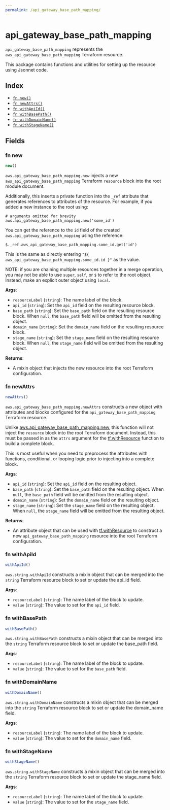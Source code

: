 ```yaml
---
permalink: /api_gateway_base_path_mapping/
---
```


# api_gateway_base_path_mapping

`api_gateway_base_path_mapping` represents the `aws_api_gateway_base_path_mapping` Terraform resource.



This package contains functions and utilities for setting up the resource using Jsonnet code.


## Index

* [`fn new()`](#fn-new)
* [`fn newAttrs()`](#fn-newattrs)
* [`fn withApiId()`](#fn-withapiid)
* [`fn withBasePath()`](#fn-withbasepath)
* [`fn withDomainName()`](#fn-withdomainname)
* [`fn withStageName()`](#fn-withstagename)

## Fields

### fn new

```ts
new()
```


`aws.api_gateway_base_path_mapping.new` injects a new `aws_api_gateway_base_path_mapping` Terraform `resource`
block into the root module document.

Additionally, this inserts a private function into the `_ref` attribute that generates references to attributes of the
resource. For example, if you added a new instance to the root using:

    # arguments omitted for brevity
    aws.api_gateway_base_path_mapping.new('some_id')

You can get the reference to the `id` field of the created `aws.api_gateway_base_path_mapping` using the reference:

    $._ref.aws_api_gateway_base_path_mapping.some_id.get('id')

This is the same as directly entering `"${ aws_api_gateway_base_path_mapping.some_id.id }"` as the value.

NOTE: if you are chaining multiple resources together in a merge operation, you may not be able to use `super`, `self`,
or `$` to refer to the root object. Instead, make an explicit outer object using `local`.

**Args**:
  - `resourceLabel` (`string`): The name label of the block.
  - `api_id` (`string`): Set the `api_id` field on the resulting resource block.
  - `base_path` (`string`): Set the `base_path` field on the resulting resource block. When `null`, the `base_path` field will be omitted from the resulting object.
  - `domain_name` (`string`): Set the `domain_name` field on the resulting resource block.
  - `stage_name` (`string`): Set the `stage_name` field on the resulting resource block. When `null`, the `stage_name` field will be omitted from the resulting object.

**Returns**:
- A mixin object that injects the new resource into the root Terraform configuration.


### fn newAttrs

```ts
newAttrs()
```


`aws.api_gateway_base_path_mapping.newAttrs` constructs a new object with attributes and blocks configured for the `api_gateway_base_path_mapping`
Terraform resource.

Unlike [aws.api_gateway_base_path_mapping.new](#fn-new), this function will not inject the `resource`
block into the root Terraform document. Instead, this must be passed in as the `attrs` argument for the
[tf.withResource](https://github.com/tf-libsonnet/core/tree/main/docs#fn-withresource) function to build a complete block.

This is most useful when you need to preprocess the attributes with functions, conditional, or looping logic prior to
injecting into a complete block.

**Args**:
  - `api_id` (`string`): Set the `api_id` field on the resulting object.
  - `base_path` (`string`): Set the `base_path` field on the resulting object. When `null`, the `base_path` field will be omitted from the resulting object.
  - `domain_name` (`string`): Set the `domain_name` field on the resulting object.
  - `stage_name` (`string`): Set the `stage_name` field on the resulting object. When `null`, the `stage_name` field will be omitted from the resulting object.

**Returns**:
  - An attribute object that can be used with [tf.withResource](https://github.com/tf-libsonnet/core/tree/main/docs#fn-withresource) to construct a new `api_gateway_base_path_mapping` resource into the root Terraform configuration.


### fn withApiId

```ts
withApiId()
```

`aws.string.withApiId` constructs a mixin object that can be merged into the `string`
Terraform resource block to set or update the api_id field.



**Args**:
  - `resourceLabel` (`string`): The name label of the block to update.
  - `value` (`string`): The value to set for the `api_id` field.


### fn withBasePath

```ts
withBasePath()
```

`aws.string.withBasePath` constructs a mixin object that can be merged into the `string`
Terraform resource block to set or update the base_path field.



**Args**:
  - `resourceLabel` (`string`): The name label of the block to update.
  - `value` (`string`): The value to set for the `base_path` field.


### fn withDomainName

```ts
withDomainName()
```

`aws.string.withDomainName` constructs a mixin object that can be merged into the `string`
Terraform resource block to set or update the domain_name field.



**Args**:
  - `resourceLabel` (`string`): The name label of the block to update.
  - `value` (`string`): The value to set for the `domain_name` field.


### fn withStageName

```ts
withStageName()
```

`aws.string.withStageName` constructs a mixin object that can be merged into the `string`
Terraform resource block to set or update the stage_name field.



**Args**:
  - `resourceLabel` (`string`): The name label of the block to update.
  - `value` (`string`): The value to set for the `stage_name` field.
